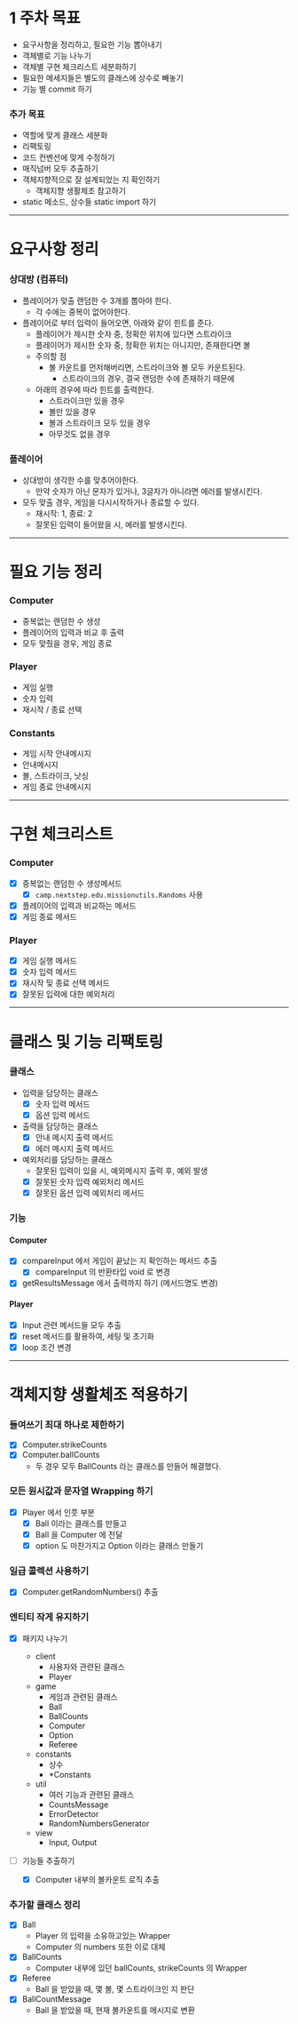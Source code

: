 # 1 주차 목표

- 요구사항을 정리하고, 필요한 기능 뽑아내기
- 객체별로 기능 나누기
- 객체별 구현 체크리스트 세분화하기
- 필요한 메세지들은 별도의 클래스에 상수로 빼놓기
- 기능 별 commit 하기

### 추가 목표

- 역할에 맞게 클래스 세분화
- 리팩토링
- 코드 컨벤션에 맞게 수정하기
- 매직넘버 모두 추출하기
- 객체지향적으로 잘 설계되었는 지 확인하기
    - 객체지향 생활체조 참고하기
- static 메소드, 상수들 static import 하기

---

# 요구사항 정리

### 상대방 (컴퓨터)

- 플레이어가 맞출 랜덤한 수 3개를 뽑아야 한다.
    - 각 수에는 중복이 없어야한다.
- 플레이어로 부터 입력이 들어오면, 아래와 같이 힌트를 준다.
    - 플레이어가 제시한 숫자 중, 정확한 위치에 있다면 스트라이크
    - 플레이어가 제시한 숫자 중, 정확한 위치는 아니지만, 존재한다면 볼
    - 주의할 점
        - 볼 카운트를 먼저해버리면, 스트라이크와 볼 모두 카운트된다.
            - 스트라이크의 경우, 결국 랜덤한 수에 존재하기 때문에
    - 아래의 경우에 따라 힌트를 출력한다.
        - 스트라이크만 있을 경우
        - 볼만 있을 경우
        - 볼과 스트라이크 모두 있을 경우
        - 아무것도 없을 경우

### 플레이어

- 상대방이 생각한 수를 맞추어야한다.
    - 만약 숫자가 아닌 문자가 있거나, 3글자가 아니라면 에러를 발생시킨다.
- 모두 맞출 경우, 게임을 다시시작하거나 종료할 수 있다.
    - 재시작: 1, 종료: 2
    - 잘못된 입력이 들어왔을 시, 에러를 발생시킨다.

---

# 필요 기능 정리

### Computer

- 중복없는 랜덤한 수 생성
- 플레이어의 입력과 비교 후 출력
- 모두 맞췄을 경우, 게임 종료

### Player

- 게임 실행
- 숫자 입력
- 재시작 / 종료 선택

### Constants

- 게임 시작 안내메시지
- 안내메시지
- 볼, 스트라이크, 낫싱
- 게임 종료 안내메시지

---

# 구현 체크리스트

### Computer

- [X] 중복없는 랜덤한 수 생성메서드
    - [X] `camp.nextstep.edu.missionutils.Randoms` 사용
- [X] 플레이어의 입력과 비교하는 메서드
- [X] 게임 종료 메서드

### Player

- [X] 게임 실행 메서드
- [X] 숫자 입력 메서드
- [X] 재시작 및 종료 선택 메서드
- [X] 잘못된 입력에 대한 예외처리

---

# 클래스 및 기능 리팩토링

### 클래스

- 입력을 담당하는 클래스
    - [X] 숫자 입력 메서드
    - [X] 옵션 입력 메서드
- 출력을 담당하는 클래스
    - [X] 안내 메시지 출력 메서드
    - [X] 에러 메시지 출력 메서드
- 예외처리를 담당하는 클래스
    - 잘못된 입력이 있을 시, 예외메시지 출력 후, 예외 발생
    - [X] 잘못된 숫자 입력 예외처리 메서드
    - [X] 잘못된 옵션 입력 예외처리 메서드

### 기능

#### Computer

- [X] compareInput 에서 게임이 끝났는 지 확인하는 메서드 추출
    - [X] compareInput 의 반환타입 void 로 변경
- [X] getResultsMessage 에서 출력까지 하기 (메서드명도 변경)

#### Player

- [X] Input 관련 메서드들 모두 추출
- [X] reset 메서드를 활용하여, 세팅 및 초기화
- [X] loop 조건 변경

---

# 객체지향 생활체조 적용하기

### 들여쓰기 최대 하나로 제한하기

- [X] Computer.strikeCounts
- [X] Computer.ballCounts
    - 두 경우 모두 BallCounts 라는 클래스를 만들어 해결했다.

### 모든 원시값과 문자열 Wrapping 하기

- [X] Player 에서 인풋 부분
    - [X] Ball 이라는 클래스를 만들고
    - [X] Ball 을 Computer 에 전달
    - [X] option 도 마찬가지고 Option 이라는 클래스 만들기

### 일급 콜렉션 사용하기

- [X] Computer.getRandomNumbers() 추출

### 엔티티 작게 유지하기

- [X] 패키지 나누기
    - client
        - 사용자와 관련된 클래스
        - Player
    - game
        - 게임과 관련된 클래스
        - Ball
        - BallCounts
        - Computer
        - Option
        - Referee
    - constants
        - 상수
        - *Constants
    - util
        - 여러 기능과 관련된 클래스
        - CountsMessage
        - ErrorDetector
        - RandomNumbersGenerator
    - view
        - Input, Output

- [ ] 기능들 추출하기
    - [X] Computer 내부의 볼카운트 로직 추출

### 추가할 클래스 정리

- [X] Ball
    - Player 의 입력을 소유하고있는 Wrapper
    - Computer 의 numbers 또한 이로 대체
- [X] BallCounts
    - Computer 내부에 있던 ballCounts, strikeCounts 의 Wrapper
- [X] Referee
    - Ball 을 받았을 때, 몇 볼, 몇 스트라이크인 지 판단
- [X] BallCountMessage
    - Ball 을 받았을 때, 현재 볼카운트를 메시지로 변환
    